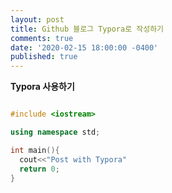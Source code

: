 ```yaml
---
layout: post
title: Github 블로그 Typora로 작성하기
comments: true
date: '2020-02-15 18:00:00 -0400'
published: true
---
```


**Typora 사용하기**

```c++

#include <iostream>

using namespace std;

int main(){
  cout<<"Post with Typora"
  return 0;
}


```



